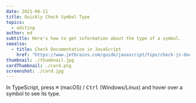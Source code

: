```yaml
---
date: 2021-06-11
title: Quickly Check Symbol Type
topics:
  - editing
author: ed
subtitle: Here's how to get information about the type of a symbol.
seealso:
  - title: Check Documentation in JavaScript
    href: "https://www.jetbrains.com/guide/javascript/tips/check-js-documentation/"
thumbnail: ./thumbnail.jpg
cardThumbnail: ./card.png
screenshot: ./card.jpg
---
```


In TypeScript, press <kbd>⌘</kbd> (macOS) / <kbd>Ctrl</kbd> (Windows/Linux) and hover over a symbol to see its type.
